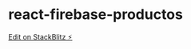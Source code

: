 # react-firebase-productos

[Edit on StackBlitz ⚡️](https://stackblitz.com/edit/react-firebase-productos)